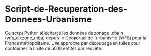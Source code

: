 # Script-de-Recuperation-des-Donnees-Urbanisme

Ce script Python télécharge les données de zonage urbain (wfs_du:zone_urba) depuis le Géoportail de l'urbanisme (WFS) pour la France métropolitaine. 
Une approche par découpage en tuiles pour contourner la limite de 5000 entités par requête.
